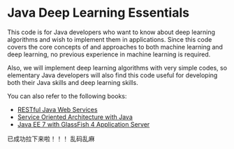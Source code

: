 # Java Deep Learning Essentials

This code is for Java developers who want to know about deep learning algorithms and wish to implement them in applications. Since this code covers the core concepts of and approaches to both machine learning and deep learning, no previous experience in machine learning is required.

Also, we will implement deep learning algorithms with very simple codes, so elementary Java developers will also find this code useful for developing both their Java skills and deep learning skills.

You can also refer to the following books:

* [RESTful Java Web Services](https://www.packtpub.com/web-development/restful-java-web-services?utm_source=github&utm_medium=related&utm_campaign=9781847196460)
* [Service Oriented Architecture with Java](https://www.packtpub.com/application-development/service-oriented-architecture-java?utm_source=github&utm_medium=related&utm_campaign=9781847193216)
* [Java EE 7 with GlassFish 4 Application Server](https://www.packtpub.com/application-development/java-ee-7-glassfish-4-application-server?utm_source=github&utm_medium=related&utm_campaign=9781782176886)

已成功拉下来啦！！！
乱码乱麻